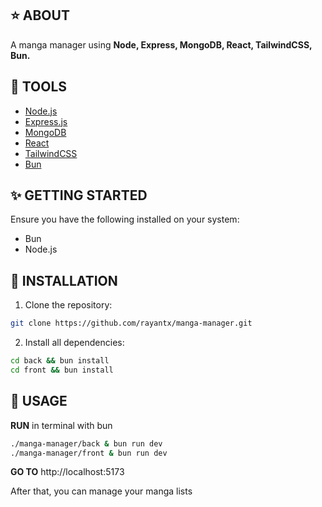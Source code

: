 ## ⭐ ABOUT

A manga manager using **Node, Express, MongoDB, React, TailwindCSS, Bun.**

## 🔨 TOOLS

- [Node.js](https://nodejs.org/en)
- [Express.js](https://expressjs.com/)
- [MongoDB](https://www.mongodb.com/)
- [React](https://react.dev/)
- [TailwindCSS](https://tailwindcss.com/)
- [Bun](https://bun.sh/)

## ✨ GETTING STARTED

Ensure you have the following installed on your system:

- Bun
- Node.js

## 🔧 INSTALLATION

1. Clone the repository:
```bash
git clone https://github.com/rayantx/manga-manager.git
```
2. Install all dependencies:
```bash
cd back && bun install
cd front && bun install
```

## 🎡 USAGE

**RUN** in terminal with bun
```bash
./manga-manager/back & bun run dev
./manga-manager/front & bun run dev
```

**GO TO** http://localhost:5173

After that, you can manage your manga lists